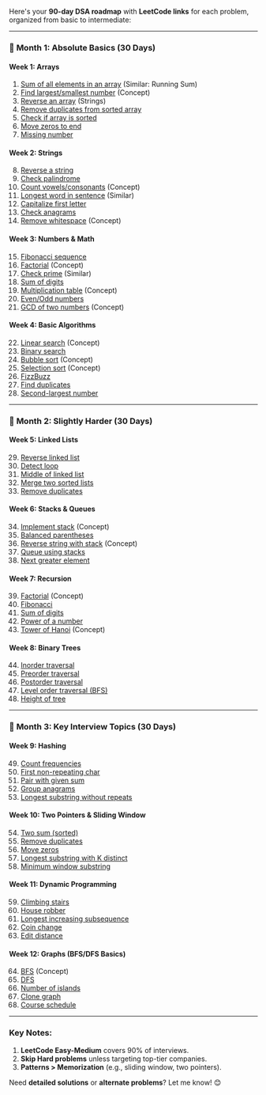 Here's your **90-day DSA roadmap** with **LeetCode links** for each problem, organized from basic to intermediate:

---

### 📅 **Month 1: Absolute Basics (30 Days)**  
#### **Week 1: Arrays**  
1. [Sum of all elements in an array](https://leetcode.com/problems/running-sum-of-1d-array/) (Similar: Running Sum)  
2. [Find largest/smallest number](https://leetcode.com/problems/find-peak-element/) (Concept)  
3. [Reverse an array](https://leetcode.com/problems/reverse-string/) (Strings)  
4. [Remove duplicates from sorted array](https://leetcode.com/problems/remove-duplicates-from-sorted-array/)  
5. [Check if array is sorted](https://leetcode.com/problems/check-if-array-is-sorted-and-rotated/)  
6. [Move zeros to end](https://leetcode.com/problems/move-zeroes/)  
7. [Missing number](https://leetcode.com/problems/missing-number/)  

#### **Week 2: Strings**  
8. [Reverse a string](https://leetcode.com/problems/reverse-string/)  
9. [Check palindrome](https://leetcode.com/problems/valid-palindrome/)  
10. [Count vowels/consonants](https://leetcode.com/problems/vowels-of-all-substrings/) (Concept)  
11. [Longest word in sentence](https://leetcode.com/problems/length-of-last-word/) (Similar)  
12. [Capitalize first letter](https://leetcode.com/problems/capitalize-the-title/)  
13. [Check anagrams](https://leetcode.com/problems/valid-anagram/)  
14. [Remove whitespace](https://leetcode.com/problems/remove-extra-spaces-from-a-string/) (Concept)  

#### **Week 3: Numbers & Math**  
15. [Fibonacci sequence](https://leetcode.com/problems/fibonacci-number/)  
16. [Factorial](https://leetcode.com/problems/factorial-trailing-zeroes/) (Concept)  
17. [Check prime](https://leetcode.com/problems/count-primes/) (Similar)  
18. [Sum of digits](https://leetcode.com/problems/add-digits/)  
19. [Multiplication table](https://leetcode.com/problems/print-multiplication-table/) (Concept)  
20. [Even/Odd numbers](https://leetcode.com/problems/sort-array-by-parity/)  
21. [GCD of two numbers](https://leetcode.com/problems/greatest-common-divisor-of-strings/) (Concept)  

#### **Week 4: Basic Algorithms**  
22. [Linear search](https://leetcode.com/problems/search-in-a-sorted-array-of-unknown-size/) (Concept)  
23. [Binary search](https://leetcode.com/problems/binary-search/)  
24. [Bubble sort](https://leetcode.com/problems/sort-an-array/) (Concept)  
25. [Selection sort](https://leetcode.com/problems/sort-an-array/) (Concept)  
26. [FizzBuzz](https://leetcode.com/problems/fizz-buzz/)  
27. [Find duplicates](https://leetcode.com/problems/find-all-duplicates-in-an-array/)  
28. [Second-largest number](https://leetcode.com/problems/second-largest-digit-in-a-string/)  

---

### 📅 **Month 2: Slightly Harder (30 Days)**  
#### **Week 5: Linked Lists**  
29. [Reverse linked list](https://leetcode.com/problems/reverse-linked-list/)  
30. [Detect loop](https://leetcode.com/problems/linked-list-cycle/)  
31. [Middle of linked list](https://leetcode.com/problems/middle-of-the-linked-list/)  
32. [Merge two sorted lists](https://leetcode.com/problems/merge-two-sorted-lists/)  
33. [Remove duplicates](https://leetcode.com/problems/remove-duplicates-from-sorted-list/)  

#### **Week 6: Stacks & Queues**  
34. [Implement stack](https://leetcode.com/problems/min-stack/) (Concept)  
35. [Balanced parentheses](https://leetcode.com/problems/valid-parentheses/)  
36. [Reverse string with stack](https://leetcode.com/problems/reverse-words-in-a-string/) (Concept)  
37. [Queue using stacks](https://leetcode.com/problems/implement-queue-using-stacks/)  
38. [Next greater element](https://leetcode.com/problems/next-greater-element-i/)  

#### **Week 7: Recursion**  
39. [Factorial](https://leetcode.com/problems/factorial-trailing-zeroes/) (Concept)  
40. [Fibonacci](https://leetcode.com/problems/fibonacci-number/)  
41. [Sum of digits](https://leetcode.com/problems/add-digits/)  
42. [Power of a number](https://leetcode.com/problems/powx-n/)  
43. [Tower of Hanoi](https://leetcode.com/discuss/general-discussion/1517166/tower-of-hanoi-recursion) (Concept)  

#### **Week 8: Binary Trees**  
44. [Inorder traversal](https://leetcode.com/problems/binary-tree-inorder-traversal/)  
45. [Preorder traversal](https://leetcode.com/problems/binary-tree-preorder-traversal/)  
46. [Postorder traversal](https://leetcode.com/problems/binary-tree-postorder-traversal/)  
47. [Level order traversal (BFS)](https://leetcode.com/problems/binary-tree-level-order-traversal/)  
48. [Height of tree](https://leetcode.com/problems/maximum-depth-of-binary-tree/)  

---

### 📅 **Month 3: Key Interview Topics (30 Days)**  
#### **Week 9: Hashing**  
49. [Count frequencies](https://leetcode.com/problems/contains-duplicate/)  
50. [First non-repeating char](https://leetcode.com/problems/first-unique-character-in-a-string/)  
51. [Pair with given sum](https://leetcode.com/problems/two-sum/)  
52. [Group anagrams](https://leetcode.com/problems/group-anagrams/)  
53. [Longest substring without repeats](https://leetcode.com/problems/longest-substring-without-repeating-characters/)  

#### **Week 10: Two Pointers & Sliding Window**  
54. [Two sum (sorted)](https://leetcode.com/problems/two-sum-ii-input-array-is-sorted/)  
55. [Remove duplicates](https://leetcode.com/problems/remove-duplicates-from-sorted-array/)  
56. [Move zeros](https://leetcode.com/problems/move-zeroes/)  
57. [Longest substring with K distinct](https://leetcode.com/problems/longest-substring-with-at-most-k-distinct-characters/)  
58. [Minimum window substring](https://leetcode.com/problems/minimum-window-substring/)  

#### **Week 11: Dynamic Programming**  
59. [Climbing stairs](https://leetcode.com/problems/climbing-stairs/)  
60. [House robber](https://leetcode.com/problems/house-robber/)  
61. [Longest increasing subsequence](https://leetcode.com/problems/longest-increasing-subsequence/)  
62. [Coin change](https://leetcode.com/problems/coin-change/)  
63. [Edit distance](https://leetcode.com/problems/edit-distance/)  

#### **Week 12: Graphs (BFS/DFS Basics)**  
64. [BFS](https://leetcode.com/problems/binary-tree-level-order-traversal/) (Concept)  
65. [DFS](https://leetcode.com/problems/number-of-islands/)  
66. [Number of islands](https://leetcode.com/problems/number-of-islands/)  
67. [Clone graph](https://leetcode.com/problems/clone-graph/)  
68. [Course schedule](https://leetcode.com/problems/course-schedule/)  

---

### **Key Notes:**  
1. **LeetCode Easy-Medium** covers 90% of interviews.  
2. **Skip Hard problems** unless targeting top-tier companies.  
3. **Patterns > Memorization** (e.g., sliding window, two pointers).  

Need **detailed solutions** or **alternate problems**? Let me know! 😊
